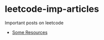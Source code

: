 # leetcode-imp-articles
Important posts on leetcode

- [Some Resources](https://leetcode.com/discuss/interview-experience/1264757/microsoft-github-fb-etc-interview-preparation-journeystrategy)
